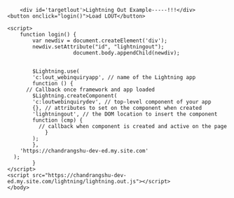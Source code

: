 <html lang="en">
  <head>
    <meta charset="utf-8" />
    <meta name="viewport" content="width=device-width, initial-scale=1" />
  </head>
  <body>
  
        <div id='targetlout'>Lightning Out Example-----!!!</div>
	<button onclick="login()">Load LOUT</button>

    <script>
        function login() {
		    var newdiv = document.createElement('div');
			newdiv.setAttribute("id", "lightningout");		
                         document.body.appendChild(newdiv);   
			
			
			$Lightning.use(
			'c:lout_webinquiryapp', // name of the Lightning app
			function () {
          // Callback once framework and app loaded
			$Lightning.createComponent(
            'c:loutwebinquirydev', // top-level component of your app
            {}, // attributes to set on the component when created
            'lightningout', // the DOM location to insert the component
            function (cmp) {
              // callback when component is created and active on the page
				}
			);
			},
		'https://chandrangshu-dev-ed.my.site.com'
      );
			}
    </script>
	<script src="https://chandrangshu-dev-ed.my.site.com/lightning/lightning.out.js"></script>
	</body>
</html>
